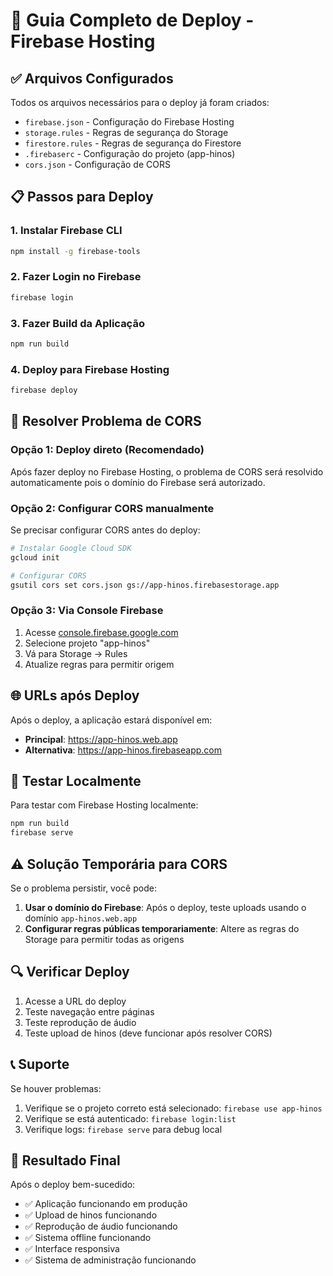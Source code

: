 # 🚀 Guia Completo de Deploy - Firebase Hosting

## ✅ Arquivos Configurados
Todos os arquivos necessários para o deploy já foram criados:

- `firebase.json` - Configuração do Firebase Hosting
- `storage.rules` - Regras de segurança do Storage  
- `firestore.rules` - Regras de segurança do Firestore
- `.firebaserc` - Configuração do projeto (app-hinos)
- `cors.json` - Configuração de CORS

## 📋 Passos para Deploy

### 1. Instalar Firebase CLI
```bash
npm install -g firebase-tools
```

### 2. Fazer Login no Firebase
```bash
firebase login
```

### 3. Fazer Build da Aplicação
```bash
npm run build
```

### 4. Deploy para Firebase Hosting
```bash
firebase deploy
```

## 🔧 Resolver Problema de CORS

### Opção 1: Deploy direto (Recomendado)
Após fazer deploy no Firebase Hosting, o problema de CORS será resolvido automaticamente pois o domínio do Firebase será autorizado.

### Opção 2: Configurar CORS manualmente
Se precisar configurar CORS antes do deploy:

```bash
# Instalar Google Cloud SDK
gcloud init

# Configurar CORS
gsutil cors set cors.json gs://app-hinos.firebasestorage.app
```

### Opção 3: Via Console Firebase
1. Acesse [console.firebase.google.com](https://console.firebase.google.com)
2. Selecione projeto "app-hinos"
3. Vá para Storage → Rules
4. Atualize regras para permitir origem

## 🌐 URLs após Deploy

Após o deploy, a aplicação estará disponível em:
- **Principal**: https://app-hinos.web.app
- **Alternativa**: https://app-hinos.firebaseapp.com

## 🧪 Testar Localmente

Para testar com Firebase Hosting localmente:

```bash
npm run build
firebase serve
```

## ⚠️ Solução Temporária para CORS

Se o problema persistir, você pode:

1. **Usar o domínio do Firebase**: Após o deploy, teste uploads usando o domínio `app-hinos.web.app`
2. **Configurar regras públicas temporariamente**: Altere as regras do Storage para permitir todas as origens

## 🔍 Verificar Deploy

1. Acesse a URL do deploy
2. Teste navegação entre páginas
3. Teste reprodução de áudio  
4. Teste upload de hinos (deve funcionar após resolver CORS)

## 📞 Suporte

Se houver problemas:
1. Verifique se o projeto correto está selecionado: `firebase use app-hinos`
2. Verifique se está autenticado: `firebase login:list`
3. Verifique logs: `firebase serve` para debug local

## 🎯 Resultado Final

Após o deploy bem-sucedido:
- ✅ Aplicação funcionando em produção
- ✅ Upload de hinos funcionando
- ✅ Reprodução de áudio funcionando
- ✅ Sistema offline funcionando
- ✅ Interface responsiva
- ✅ Sistema de administração funcionando